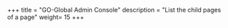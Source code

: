 +++
title = "GO-Global Admin Console"
description = "List the child pages of a page"
weight= 15
+++
